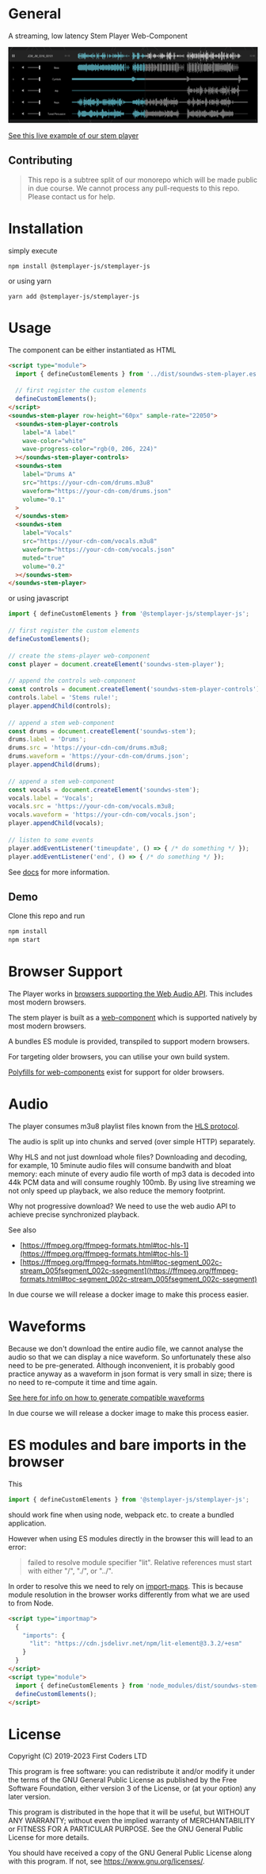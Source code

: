 # General

A streaming, low latency Stem Player Web-Component

![alt text](./assets//img//screenshot.png)

[See this live example of our stem player](https://www.sound.ws/products/stems-player)

## Contributing

> This repo is a subtree split of our monorepo which will be made public in due course. We cannot process any pull-requests to this repo. Please contact us for help.

# Installation

simply execute

```shell
npm install @stemplayer-js/stemplayer-js
```

or using yarn

```shell
yarn add @stemplayer-js/stemplayer-js
```

# Usage

The component can be either instantiated as HTML

```html
<script type="module">
  import { defineCustomElements } from '../dist/soundws-stem-player.es.js';

  // first register the custom elements
  defineCustomElements();
</script>
<soundws-stem-player row-height="60px" sample-rate="22050">
  <soundws-stem-player-controls
    label="A label"
    wave-color="white"
    wave-progress-color="rgb(0, 206, 224)"
  ></soundws-stem-player-controls>
  <soundws-stem
    label="Drums A"
    src="https://your-cdn-com/drums.m3u8"
    waveform="https://your-cdn-com/drums.json"
    volume="0.1"
  >
  </soundws-stem>
  <soundws-stem
    label="Vocals"
    src="https://your-cdn-com/vocals.m3u8"
    waveform="https://your-cdn-com/vocals.json"
    muted="true"
    volume="0.2"
  ></soundws-stem>
</soundws-stem-player>
```

or using javascript

```javascript
import { defineCustomElements } from '@stemplayer-js/stemplayer-js';

// first register the custom elements
defineCustomElements();

// create the stems-player web-component
const player = document.createElement('soundws-stem-player');

// append the controls web-component
const controls = document.createElement('soundws-stem-player-controls');
controls.label = 'Stems rule!';
player.appendChild(controls);

// append a stem web-component
const drums = document.createElement('soundws-stem');
drums.label = 'Drums';
drums.src = 'https://your-cdn-com/drums.m3u8;
drums.waveform = 'https://your-cdn-com/drums.json';
player.appendChild(drums);

// append a stem web-component
const vocals = document.createElement('soundws-stem');
vocals.label = 'Vocals';
vocals.src = 'https://your-cdn-com/vocals.m3u8;
vocals.waveform = 'https://your-cdn-com/vocals.json';
player.appendChild(vocals);

// listen to some events
player.addEventListener('timeupdate', () => { /* do something */ });
player.addEventListener('end', () => { /* do something */ });
```

See [docs](./docs) for more information.

## Demo

Clone this repo and run

```bash
npm install
npm start
```

# Browser Support

The Player works in [browsers supporting the Web Audio API](https://caniuse.com/#feat=audio-api). This includes most modern browsers.

The stem player is built as a [web-component](https://caniuse.com/?search=web%20components) which is supported natively by most modern browsers.

A bundles ES module is provided, transpiled to support modern browsers.

For targeting older browsers, you can utilise your own build system.

[Polyfills for web-components](https://www.jsdelivr.com/package/npm/@webcomponents/webcomponentsjs) exist for support for older browsers.

# Audio

The player consumes m3u8 playlist files known from the [HLS protocol](https://en.wikipedia.org/wiki/HTTP_Live_Streaming).

The audio is split up into chunks and served (over simple HTTP) separately.

Why HLS and not just download whole files? Downloading and decoding, for example, 10 5minute audio files will consume bandwith and bloat memory: each minute of every audio file worth of mp3 data is decoded into 44k PCM data and will consume roughly 100mb. By using live streaming we not only speed up playback, we also reduce the memory footprint.

Why not progressive download? We need to use the web audio API to achieve precise synchronized playback.

See also

- [https://ffmpeg.org/ffmpeg-formats.html#toc-hls-1](https://ffmpeg.org/ffmpeg-formats.html#toc-hls-1)
- [https://ffmpeg.org/ffmpeg-formats.html#toc-segment_002c-stream_005fsegment_002c-ssegment](https://ffmpeg.org/ffmpeg-formats.html#toc-segment_002c-stream_005fsegment_002c-ssegment)

In due course we will release a docker image to make this process easier.

# Waveforms

Because we don't download the entire audio file, we cannot analyse the audio so that we can display a nice waveform. So unfortunately these also need to be pre-generated. Although inconvenient, it is probably good practice anyway as a waveform in json format is very small in size; there is no need to re-compute it time and time again.

[See here for info on how to generate compatible waveforms](https://github.com/bbc/audiowaveform)

In due course we will release a docker image to make this process easier.

# ES modules and bare imports in the browser

This

```js
import { defineCustomElements } from '@stemplayer-js/stemplayer-js';
```

should work fine when using node, webpack etc. to create a bundled application.

However when using ES modules directly in the browser this will lead to an error:

> failed to resolve module specifier "lit". Relative references must start with either "/", "./", or "../".

In order to resolve this we need to rely on [import-maps](https://blog.logrocket.com/es-modules-in-browsers-with-import-maps/). This is because module resolution in the browser works differently from what we are used to from Node.

```html
<script type="importmap">
  {
    "imports": {
      "lit": "https://cdn.jsdelivr.net/npm/lit-element@3.3.2/+esm"
    }
  }
</script>
<script type="module">
  import { defineCustomElements } from 'node_modules/dist/soundws-stem-player.es.js';
  defineCustomElements();
</script>
```

# License

Copyright (C) 2019-2023 First Coders LTD

This program is free software: you can redistribute it and/or modify
it under the terms of the GNU General Public License as published by
the Free Software Foundation, either version 3 of the License, or
(at your option) any later version.

This program is distributed in the hope that it will be useful,
but WITHOUT ANY WARRANTY; without even the implied warranty of
MERCHANTABILITY or FITNESS FOR A PARTICULAR PURPOSE. See the
GNU General Public License for more details.

You should have received a copy of the GNU General Public License
along with this program. If not, see <https://www.gnu.org/licenses/>.
